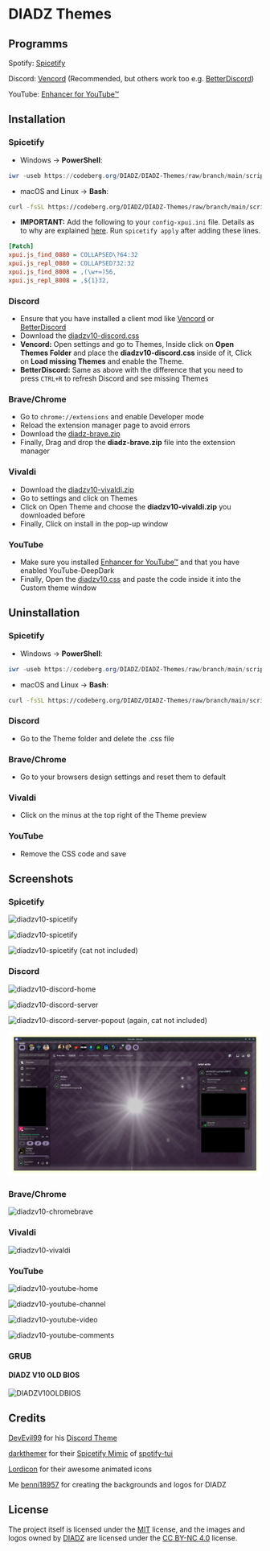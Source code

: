 # DIADZ Themes

## Programms

Spotify: [Spicetify](https://spicetify.app/)

Discord: [Vencord](https://vencord.dev/) (Recommended, but others work too e.g. [BetterDiscord](https://betterdiscord.app/))

YouTube: [Enhancer for YouTube™](https://www.mrfdev.com/enhancer-for-youtube)

## Installation

### Spicetify

- Windows -> **PowerShell**:

```powershell
iwr -useb https://codeberg.org/DIADZ/DIADZ-Themes/raw/branch/main/scripts/spicetify/install.ps1 | iex
```

- macOS and Linux -> **Bash**:

```bash
curl -fsSL https://codeberg.org/DIADZ/DIADZ-Themes/raw/branch/main/scripts/spicetify/install.sh | sh
```

* **IMPORTANT:** Add the following to your `config-xpui.ini` file. Details as to why are explained [here](https://github.com/JulienMaille/spicetify-dynamic-theme#important). Run `spicetify apply` after adding these lines.

```ini
[Patch]
xpui.js_find_0880 = COLLAPSED\?64:32
xpui.js_repl_0880 = COLLAPSED?32:32
xpui.js_find_8008 = ,(\w+=)56,
xpui.js_repl_8008 = ,${1}32,
```

### Discord

- Ensure that you have installed a client mod like [Vencord](https://vencord.dev) or [BetterDiscord](https://betterdiscord.app)
- Download the [diadzv10-discord.css](https://codeberg.org/DIADZ/DIADZ-Themes/raw/branch/main/themes/discord/diadzv10-discord.css)
- **Vencord:** Open settings and go to Themes, Inside click on **Open Themes Folder** and place the **diadzv10-discord.css** inside of it, Click on **Load missing Themes** and enable the Theme.
- **BetterDiscord:** Same as above with the difference that you need to press ```CTRL+R``` to refresh Discord and see missing Themes

### Brave/Chrome

- Go to ```chrome://extensions``` and enable Developer mode
- Reload the extension manager page to avoid errors
- Download the [diadz-brave.zip](https://codeberg.org/DIADZ/DIADZ-Themes/raw/branch/main/themes/brave-chrome/diadzv10-brave.zip)
- Finally, Drag and drop the **diadz-brave.zip** file into the extension manager

### Vivaldi

- Download the [diadzv10-vivaldi.zip](https://codeberg.org/DIADZ/DIADZ-Themes/raw/branch/main/themes/vivaldi/diadzv10-vivaldi.zip)
- Go to settings and click on Themes
- Click on Open Theme and choose the **diadzv10-vivaldi.zip** you downloaded before
- Finally, Click on install in the pop-up window

### YouTube

- Make sure you installed [Enhancer for YouTube™](https://www.mrfdev.com/enhancer-for-youtube) and that you have enabled YouTube-DeepDark
- Finally, Open the [diadzv10.css](https://codeberg.org/DIADZ/DIADZ-Themes/raw/branch/main/themes/youtube/diadzv10.css) and paste the code inside it into the Custom theme window

## Uninstallation

### Spicetify

- Windows -> **PowerShell**:

```powershell
iwr -useb https://codeberg.org/DIADZ/DIADZ-Themes/raw/branch/main/scripts/spicetify/uninstall.ps1 | iex
```

- macOS and Linux -> **Bash**:

```bash
curl -fsSL https://codeberg.org/DIADZ/DIADZ-Themes/raw/branch/main/scripts/spicetify/uninstall.sh | sh
```

### Discord

- Go to the Theme folder and delete the .css file

### Brave/Chrome

- Go to your browsers design settings and reset them to default

### Vivaldi

- Click on the minus at the top right of the Theme preview

### YouTube

- Remove the CSS code and save

## Screenshots

### Spicetify

![diadzv10-spicetify](screenshots/diadzv10-spicetify.webp)

![diadzv10-spicetify](screenshots/diadzv10-spicetify2.webp)

![diadzv10-spicetify](screenshots/diadzv10-spicetify3.webp)
(cat not included)

### Discord

![diadzv10-discord-home](screenshots/diadzv10-discord-home.webp)

![diadzv10-discord-server](screenshots/diadzv10-discord-server.webp)

![diadzv10-discord-server-popout](screenshots/diadzv10-discord-server-popout.webp)
(again, cat not included)

![diadztranslucence](screenshots/diadztranslucence.webp)

### Brave/Chrome

![diadzv10-chromebrave](screenshots/diadzv10-chromebrave.webp)

### Vivaldi

![diadzv10-vivaldi](screenshots/diadzv10-vivaldi.webp)

### YouTube

![diadzv10-youtube-home](screenshots/diadzv10-youtube-home.webp)

![diadzv10-youtube-channel](screenshots/diadzv10-youtube-channel.webp)

![diadzv10-youtube-video](screenshots/diadzv10-youtube-video.webp)

![diadzv10-youtube-comments](screenshots/diadzv10-youtube-comments.webp)

### GRUB

#### DIADZ V10 OLD BIOS

![DIADZV10OLDBIOS](screenshots/DIADZV10OLDBIOS.webp)

## Credits

[DevEvil99](https://github.com/DevEvil99) for his [Discord Theme](https://github.com/DevEvil99/Azurite-Discord-Theme)

[darkthemer](https://github.com/darkthemer/) for their [Spicetify Mimic](https://github.com/spicetify/spicetify-themes/tree/master/text) of [spotify-tui](https://github.com/Rigellute/spotify-tui)

[Lordicon](https://lordicon.com) for their awesome animated icons

Me [benni18957](https://benni18957.de) for creating the backgrounds and logos for DIADZ

## License

The project itself is licensed under the [MIT](LICENSE) license, and the images and logos owned by [DIADZ](https://diadz.de) are licensed under the [CC BY-NC 4.0](https://creativecommons.org/licenses/by-nc/4.0/) license.
